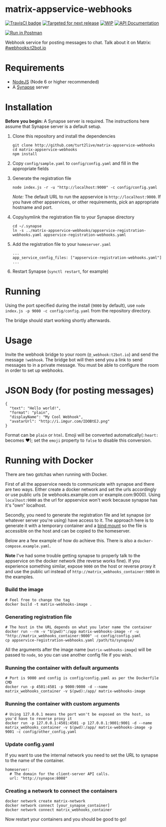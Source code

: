 # matrix-appservice-webhooks

[![TravisCI badge](https://travis-ci.org/turt2live/matrix-appservice-webhooks.svg?branch=master)](https://travis-ci.org/turt2live/matrix-appservice-webhooks)
[![Targeted for next release](https://badge.waffle.io/turt2live/matrix-appservice-webhooks.png?label=sorted&title=Targeted+for+next+release)](https://waffle.io/turt2live/waffle-matrix?utm_source=badge)
[![WIP](https://badge.waffle.io/turt2live/matrix-appservice-webhooks.png?label=wip&title=WIP)](https://waffle.io/turt2live/waffle-matrix?utm_source=badge)
[![API Documentation](https://img.shields.io/badge/api%20documentation-Postman-blue.svg)](https://documenter.getpostman.com/view/1707443/matrix-webhooks/6fYShpU)

[![Run in Postman](https://run.pstmn.io/button.svg)](https://app.getpostman.com/run-collection/803b1c8e7f6fad521390)

Webhook service for posting messages to chat. Talk about it on Matrix: [#webhooks:t2bot.io](https://matrix.to/#/#webhooks:t2bot.io)

# Requirements

* [NodeJS](https://nodejs.org/en/) (Node 6 or higher recommended)
* A [Synapse](https://github.com/matrix-org/synapse) server

# Installation

**Before you begin:** A Synapse server is required. The instructions here assume that Synapse server is a default setup.

1. Clone this repository and install the dependencies
   ```
   git clone http://github.com/turt2live/matrix-appservice-webhooks
   cd matrix-appservice-webhooks
   npm install
   ```

2. Copy `config/sample.yaml` to `config/config.yaml` and fill in the appropriate fields
3. Generate the registration file
   ```
   node index.js -r -u "http://localhost:9000" -c config/config.yaml
   ```
   *Note:* The default URL to run the appservice is `http://localhost:9000`. If you have other appservices, or other requirements, pick an appropriate hostname and port.

4. Copy/symlink the registration file to your Synapse directory
   ```
   cd ~/.synapse
   ln -s ../matrix-appservice-webhooks/appservice-registration-webhooks.yaml appservice-registration-webhooks.yaml
   ```

5. Add the registration file to your `homeserver.yaml`
   ```
   ...
   app_service_config_files: ["appservice-registration-webhooks.yaml"]
   ...
   ```

6. Restart Synapse (`synctl restart`, for example)

# Running

Using the port specified during the install (`9000` by default), use `node index.js -p 9000 -c config/config.yaml` from the repository directory.

The bridge should start working shortly afterwards.

# Usage

Invite the webhook bridge to your room (`@_webhook:t2bot.io`) and send the message `!webhook`. The bridge bot will then send you a link to send messages to in a private message. You must be able to configure the room in order to set up webhooks.

# JSON Body (for posting messages)

```
{
  "text": "Hello world!",
  "format": "plain",
  "displayName": "My Cool Webhook",
  "avatarUrl": "http://i.imgur.com/IDOBtEJ.png"
}
```

Format can be `plain` or `html`. Emoji will be converted automatically(`:heart:` becomes ❤); set the `emoji` property to `false` to disable this conversion.

# Running with Docker

There are two gotchas when running with Docker.

First of all the appservice needs to communicate with synapse and there are two ways. Either create a docker network and set the urls accordingly or use public urls (ie webhooks.example.com or example.com:9000). Using `localhost:9000` as the url for appservice won't work because synapse has it's "own" localhost.

Secondly, you need to generate the registration file and let synapse (or whatever server you're using) have access to it. The approach here is to generate it with a temporary container and a [bind mount](https://docs.docker.com/engine/admin/volumes/bind-mounts/) so the file is accessible on the host and can be copied to the homeserver.

Below are a few example of how do achieve this. There is also a `docker-compose.example.yaml`.

**Note** I've had some trouble getting synapse to properly talk to the appservice on the docker network (the reverse works fine). If you experience something similar, expose `9000` on the host or reverse proxy it and use the public url instead of `http://matrix_webhooks_container:9000` in the examples.

### Build the image
```
# Feel free to change the tag
docker build -t matrix-webhooks-image .
```

### Generating registration file
```
# The host in the URL depends on what you later name the container
docker run --rm -v "$(pwd)":/app matrix-webhooks-image -r -u "http://matrix_webhooks_container:9000" -c config/config.yaml
cp appservice-registration-webhooks.yaml /path/to/synapse/
```

All the arguments after the image name (`matrix-webhooks-image`) will be passed to `node`, so you can use another config file if you wish.


### Running the container with default arguments

```
# Port is 9000 and config is config/config.yaml as per the Dockerfile CMD
docker run -p 4501:4501 -p 9000:9000 -d --name matrix_webhooks_container -v $(pwd):/app/ matrix-webhooks-image
```

### Running the container with custom arguments

```
# Using 127.0.0.1 means the port won't be exposed on the host, so you'd have to reverse proxy it
docker run -p 127.0.0.1:4501:4501 -p 127.0.0.1:9001:9001 -d --name matrix_webhooks_container -v $(pwd):/app/ matrix-webhooks-image -p 9001 -c config/other_config.yaml
```

### Update config.yaml
If you want to use the internal network you need to set the URL to synapse to the name of the container.

```
homeserver:
  # The domain for the client-server API calls.
  url: "http://synapse:8008"
```

### Creating a network to connect the containers
```
docker network create matrix-network
docker network connect [your_synapse_container]
docker network connect matrix_webhooks_container
```

Now restart your containers and you should be good to go!

